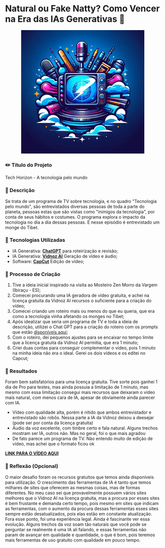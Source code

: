# Natural ou Fake Natty? Como Vencer na Era das IAs Generativas 🎥

<p align="center">
    <img width="400" src="/assets/logo.jpeg">
</p>

### ✏️ Título do Projeto
Tech Horizon - A tecnologia pelo mundo

### 📒 Descrição
Se trata de um programa de TV sobre tecnologia, e no quadro "Tecnologia pelo mundo", são entrevistados diversas pessoas de toda a parte do planeta, pessoas estas que são vistas como "inimigos da tecnologia", por conta de seus hábitos e costumes. O programa explora o impacto da tecnologia no dia a dia dessas pessoas. E nesse episódio é entrevistado um monge do Tibet.

### 🤖 Tecnologias Utilizadas
- IA Generativa: **[ChatGPT](https://chat.openai.com)** para roteirização e revisão;
- IA Generativa: **[Vidnoz AI](https://pt.vidnoz.com)** Geração de vídeo e áudio;
- Software: **[CapCut](capcut.com)** Edição de vídeo;

### 🧐 Processo de Criação
1. Tive a ideia inicial inspirado na visita ao Mosteiro Zen Morro da Vargem (Ibiraçu - ES);
2. Comecei procurando uma IA geradora de vídeo gratuita, e achei na licença gratuita da Vidnoz AI recursos o suficiente para a criação do vídeo;
3. Comecei criando um roteiro mais ou menos do que eu queria, que era como a tecnologia vinha afetando os monges no Tibet;
4. Após idealizar que seria um programa de TV e toda a ideia de descrição, utilizei o Chat GPT para a criação do roteiro com os prompts que estão [disponíveis aqui](assets/prompts.md);
5. Com o roteiro, dei pequenos ajustes para se encaixar no tempo limite que a licença gratuita da Vidnoz AI permitia, que era 1 minuto;
6. Criei duas contas para conseguir complementar o vídeo, pois 1 minuto na minha ideia não era o ideal. Gerei os dois vídeos e os editei no Capcut;

### 🚀 Resultados
Foram bem satisfatórios para uma licença gratuita. Tive sorte pois ganhei 1 dia de Pro para testes, mas ainda possuia a limitação de 1 minuto, mas mesmo com essa limitação consegui mais recursos que deixaram o vídeo mais natural, com menos cara de IA, apesar de obviamente ainda parecer com IA.
- Vídeo com qualidade alta, porém é nítido que ambos entrevistador e entrevistado são robôs. Nessa parte a IA da Vidnoz deixou a deesejar (pode ser por conta da licença gratuita)
- Áudio da voz excelente, com timbre certo e fala natural. Alguns trechos mostram ser IA, outros não. Mas no geral, foi o que mais agradou
- De fato parece um programa de TV. Não entendo muito de edição de vídeo, mas achei que o formato ficou ok

**[LINK PARA O VÍDEO AQUI](https://youtu.be/5aNz5UMwuBQ)**

### 💭 Reflexão (Opcional)
O maior desafio foram os recursos gratuitos que temos ainda disponíveis para utilização. O crescimento das ferramentas de IA é tanto que temos milhares de sites que oferecem as mesmas coisas, mas de formas diferentes. No meu caso sei que provavelmente possuem vários sites melhores que o Vidnoz AI na licença gratuita, mas a procura por esses sites é bem frustante e demanda certo tempo, pois mesmo em sites que indicam as ferramentas, com o aumento da procura dessas ferramentas esses sites sempre estão desatualizados, pois elas estão em constante atualização. 
Fora esse ponto, foi uma experiência legal. Ainda é fascinante ver essa evolução. Alguns trechos da voz soam tão naturais que você pode se perguntar se realmente é uma IA ali falando, e essas ferramentas não param de avançar em qualidade e quantidade, o que é bom, pois teremos mais ferramentas de uso gratuito com qualidade em pouco tempo.
